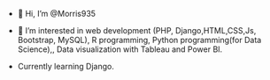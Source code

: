 - 👋 Hi, I’m @Morris935
- 👀 I’m interested in web development (PHP, Django,HTML,CSS,Js, Bootstrap, MySQL),
 R programming, Python programming(for Data Science),, 
Data visualization with Tableau and Power BI.


- Currently learning Django.





<!---
Morris935/Morris935 is a ✨ special ✨ repository because its `README.md` (this file) appears on your GitHub profile.
You can click the Preview link to take a look at your changes.
--->
